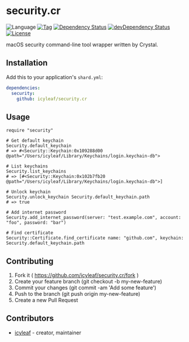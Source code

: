 # security.cr

![Language](https://img.shields.io/badge/language-crystal-black.svg)
[![Tag](https://img.shields.io/github/tag/icyleaf/security.cr.svg)](https://github.com/icyleaf/security.cr/blob/master/CHANGELOG.md)
[![Dependency Status](https://shards.rocks/badge/github/icyleaf/security.cr/status.svg)](https://shards.rocks/github/icyleaf/security.cr)
[![devDependency Status](https://shards.rocks/badge/github/icyleaf/security.cr/dev_status.svg)](https://shards.rocks/github/icyleaf/security.cr)
[![License](https://img.shields.io/github/license/icyleaf/security.cr.svg)](https://github.com/icyleaf/security.cr/blob/master/LICENSE)

macOS security command-line tool wrapper written by Crystal.

## Installation

Add this to your application's `shard.yml`:

```yaml
dependencies:
  security:
    github: icyleaf/security.cr
```

## Usage

```crystal
require "security"

# Get default keychain
Security.default_keychain
# => #<Security::Keychain:0x109288d00 @path="/Users/icyleaf/Library/Keychains/login.keychain-db">

# List keychains
Security.list_keychains
# => [#<Security::Keychain:0x102b7fb20 @path="/Users/icyleaf/Library/Keychains/login.keychain-db">]

# Unlock keychain
Security.unlock_keychain Security.default_keychain.path
# => true

# Add internet password
Security.add_internet_password(server: "test.example.com", account: "foo", password: "bar")

# Find certificate
Security::Certificate.find_certificate name: "github.com", keychain: Security.default_keychain.path
```

## Contributing

1. Fork it ( https://github.com/icyleaf/security.cr/fork )
2. Create your feature branch (git checkout -b my-new-feature)
3. Commit your changes (git commit -am 'Add some feature')
4. Push to the branch (git push origin my-new-feature)
5. Create a new Pull Request

## Contributors

- [icyleaf](https://github.com/icyleaf) - creator, maintainer
